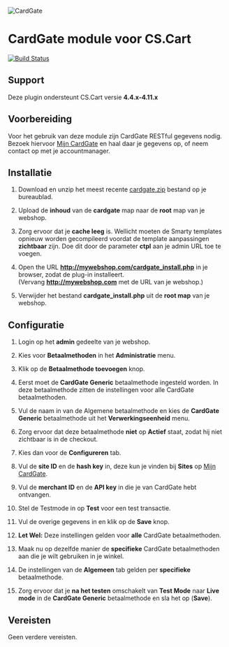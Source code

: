 ![CardGate](https://cdn.curopayments.net/thumb/200/logos/cardgate.png)

# CardGate module voor CS.Cart

[![Build Status](https://travis-ci.org/cardgate/cs-cart.svg?branch=master)](https://travis-ci.org/cardgate/cs-cart)

## Support

Deze plugin ondersteunt CS.Cart versie **4.4.x-4.11.x**

## Voorbereiding

Voor het gebruik van deze module zijn CardGate RESTful gegevens nodig.  
Bezoek hiervoor [Mijn CardGate](https://my.cardgate.com/) en haal daar je 
gegevens op, of neem contact op met je accountmanager.

## Installatie

1. Download en unzip het meest recente [cardgate.zip](https://github.com/cardgate/cs-cart/releases) bestand op je bureaublad.

2. Upload de **inhoud** van de **cardgate** map naar de **root** map van je webshop.

3. Zorg ervoor dat je **cache leeg** is. Wellicht moeten de Smarty templates opnieuw worden gecompileerd voordat de template aanpassingen **zichtbaar** zijn.
   Doe dit door de parameter **ctpl** aan je admin URL toe te voegen.

4. Open the URL **http://mywebshop.com/cardgate_install.php** in je browser, zodat de plug-in installeert.  
   (Vervang **http://mywebshop.com** met de URL van je webshop.)

5. Verwijder het bestand **cardgate_install.php** uit de **root map** van je webshop.

## Configuratie

1. Login op het **admin** gedeelte van je webshop.

2. Kies voor **Betaalmethoden** in het **Administratie** menu.

3. Klik op de **Betaalmethode toevoegen** knop.

4. Eerst moet de **CardGate Generic** betaalmethode ingesteld worden. In deze betaalmethode zitten de instellingen voor alle CardGate betaalmethoden.

5. Vul de naam in van de Algemene betaalmethode en kies de **CardGate Generic** betaalmethode uit het **Verwerkingseenheid** menu.

6. Zorg ervoor dat deze betaalmethode **niet** op **Actief** staat, zodat hij niet zichtbaar is in de checkout.

7. Kies dan voor de **Configureren** tab.

8. Vul de **site ID** en de **hash key** in, deze kun je vinden bij **Sites** op [Mijn CardGate](https://my.cardgate.com/).

9. Vul de **merchant ID** en de **API key** in die je van CardGate hebt ontvangen.

10. Stel de Testmode in op **Test** voor een test transactie.

11. Vul de overige gegevens in en klik op de **Save** knop.

12. **Let Wel:** Deze instellingen gelden voor **alle** CardGate betaalmethoden.  
 
13. Maak nu op dezelfde manier de **specifieke** CardGate betaalmethoden aan die je wilt gebruiken in je winkel.

14. De instellingen van de **Algemeen** tab gelden per **specifieke** betaalmethode.

15. Zorg ervoor dat je **na het testen** omschakelt van **Test Mode** naar **Live mode** in de **CardGate Generic** betaalmethode en sla het op (**Save**).

## Vereisten

Geen verdere vereisten.

